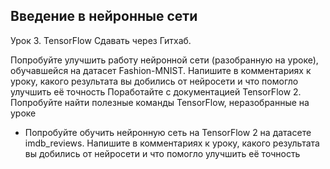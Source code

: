 ## Введение в нейронные сети
Урок 3. TensorFlow
Сдавать через Гитхаб.

Попробуйте улучшить работу нейронной сети (разобранную на уроке), обучавшейся на датасет Fashion-MNIST. Напишите в комментариях к уроку, какого результата вы добились от нейросети и что помогло улучшить её точность
Поработайте с документацией TensorFlow 2. Попробуйте найти полезные команды TensorFlow, неразобранные на уроке
* Попробуйте обучить нейронную сеть на TensorFlow 2 на датасете imdb_reviews.
Напишите в комментариях к уроку, какого результата вы добились от нейросети и что
помогло улучшить её точность
